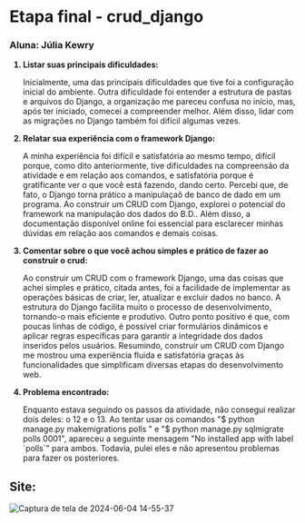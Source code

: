 # Etapa final - crud_django

### Aluna: Júlia Kewry

<ol>
  <b><li>Listar suas principais dificuldades:</li></b>
  <p>Inicialmente, uma das principais dificuldades que tive foi a configuração inicial do ambiente. Outra dificuldade foi entender a estrutura de pastas e arquivos do Django, a organização me pareceu confusa no início, mas, após ter iniciado, comecei a compreender melhor. Além disso, lidar com as migrações no Django também foi difícil algumas vezes.
</p>
  <b><li>Relatar sua experiência com o framework Django:</li></b>
  <p>
    A minha experiência foi difícil e satisfatória ao mesmo tempo, difícil porque, como dito anteriormente, tive dificuldades na compreensão da atividade e em relação aos comandos, e satisfatória porque é gratificante ver o que você está fazendo, dando certo. Percebi que, de fato, o Django torna prático a manipulaçaõ de banco de dado em um programa. Ao construir um CRUD com Django, explorei o potencial do framework na manipulação dos dados do B.D.. Além disso, a documentação disponível online foi essencial para esclarecer minhas dúvidas em relação aos comandos e demais coisas.
  </p>
  <b><li>Comentar sobre o que você achou simples e prático de fazer ao construir o crud:</li></b>
  <p>
    Ao construir um CRUD com o framework Django, uma das coisas que achei simples e prático, citada antes, foi a facilidade de implementar as operações básicas de criar, ler, atualizar e excluir dados no banco. A estrutura do Django facilita muito o processo de desenvolvimento, tornando-o mais eficiente e produtivo. 
Outro ponto positivo é que, com poucas linhas de código, é possível criar formulários dinâmicos e aplicar regras específicas para garantir a integridade dos dados inseridos pelos usuários. Resumindo, construir um CRUD com Django me mostrou uma experiência fluida e satisfatória graças às funcionalidades que simplificam diversas etapas do desenvolvimento web.
  </p>
  <b><li>Problema encontrado:</li></b>
  <p>
    Enquanto estava seguindo os passos da atividade, não consegui realizar dois deles: o 12 e o 13. Ao tentar usar os comandos "$ python manage.py makemigrations polls
" e "$ python manage.py sqlmigrate polls 0001", apareceu a seguinte mensagem "No installed app with label ´polls´"  para ambos. Todavia, pulei eles e não apresentou problemas para fazer os posteriores.
  </p> 
</ol>

## Site:
![Captura de tela de 2024-06-04 14-55-37](https://github.com/Juh-Kewry/Pratica_webDev/assets/136498496/975a6cc6-109e-455d-893c-9d9d71ff4777)

